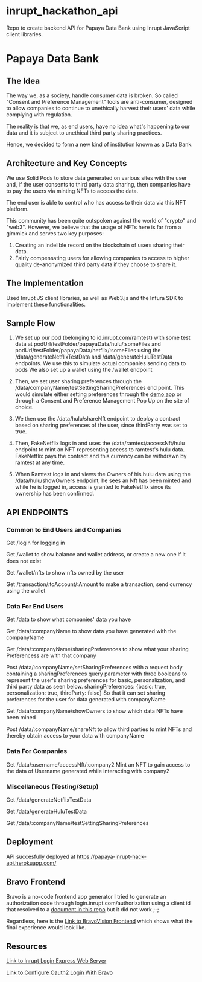 # inrupt_hackathon_api

Repo to create backend API for Papaya Data Bank using Inrupt JavaScript client libraries.

# Papaya Data Bank

## The Idea

The way we, as a society, handle consumer data is broken.
So called "Consent and Preference Management" tools are anti-consumer, designed to allow companies to continue to unethically harvest their users' data while complying with regulation.

The reality is that we, as end users, have no idea what's happening to our data and it is subject to unethical third party sharing practices.

Hence, we decided to form a new kind of institution known as a Data Bank.

## Architecture and Key Concepts

We use Solid Pods to store data generated on various sites with the user and, if the user consents to third party data sharing, then companies have to pay the users via minting NFTs to access the data.

The end user is able to control who has access to their data via this NFT platform.

This community has been quite outspoken against the world of "crypto" and "web3". However, we believe that the usage of NFTs here is far from a gimmick and serves two key purposes:

1) Creating an indelible record on the blockchain of users sharing their data.
2) Fairly compensating users for allowing companies to access to higher quality de-anonymized third party data if they choose to share it.

## The Implementation

Used Inrupt JS client libraries, as well as Web3.js and the Infura SDK to implement these functionalities.

## Sample Flow

1) We set up our pod (belonging to id.inrupt.com/ramtest) with some test data at 
podUrl/testFolder/papayaData/hulu/:someFiles
and podUrl/testFolder/papayaData/netflix/:someFiles
using the /data/generateNetflixTestData and /data/generateHuluTestData endpoints.
We use this to simulate actual companies sending data to pods
We also set up a wallet using the /wallet endpoint

2) Then, we set user sharing preferences through the /data/companyName/testSettingSharingPreferences end point. This would simulate either setting preferences through the [demo app](https://bravostudioapp.page.link/?link=https%3A%2F%2Fapps-service.bravostudio.app%2Fdevices%2Fapps%2F01GW2XN76ADARD08R9Q747S4Z0&ofl=https%3A%2F%2Fbravostudio.app%2Fdownload-bravo-vision&apn=com.appfoundry.previewer&ibi=com.codelesslabs.app) or through a Consent and Preference Management Pop Up on the site of choice.

3) We then use the /data/hulu/shareNft endpoint to deploy a contract based on sharing preferences of the user, since thirdParty was set to true.

4) Then, FakeNetflix logs in and uses the /data/ramtest/accessNft/hulu endpoint to mint an NFT representing access to ramtest's hulu data. FakeNetflix pays the contract and this currency can be withdrawn by ramtest at any time.

5) When Ramtest logs in and views the Owners of his hulu data using the /data/hulu/showOwners endpoint, he sees an Nft has been minted and while he is logged in, access is granted to FakeNetflix since its ownership has been confirmed.


## API ENDPOINTS

### Common to End Users and Companies

Get /login for logging in

Get /wallet to show balance and wallet address, or create a new one if it does not exist

Get /wallet/nfts to show nfts owned by the user

Get /transaction/:toAccount/:Amount to make a transaction, send currency using the wallet

### Data For End Users

Get /data to show what companies' data you have

Get /data/:companyName to show data you have generated with the companyName

Get /data/:companyName/sharingPreferences to show what your sharing Preferencess are with that company

Post /data/:companyName/setSharingPreferences with a request body containing a sharingPreferences query parameter with three booleans to represent the user's sharing preferences for basic, personalization, and third party data as seen below.
sharingPreferences: {basic: true, personalization: true, thirdParty: false}
So that it can set sharing preferences for the user for data generated with companyName

Get /data/:companyName/showOwners to show which data NFTs have been mined

Post /data/:companyName/shareNft to allow third parties to mint NFTs and thereby obtain access to your data with companyName

### Data For Companies

Get /data/:username/accessNft/:company2 Mint an NFT to gain access to the data of Username generated while interacting with company2

### Miscellaneous (Testing/Setup)

Get /data/generateNetflixTestData

Get /data/generateHuluTestData

Get /data/:companyName/testSettingSharingPreferences

## Deployment

API succesfully deployed at https://papaya-inrupt-hack-api.herokuapp.com/

## Bravo Frontend

Bravo is a no-code frontend app generator
I tried to generate an authorization code through login.inrupt.com/authorization using a client id that resolved to a [document in this repo](https://raw.githubusercontent.com/papayaverse/inrupt_hackathon_api/main/bravoclientdoc.jsonld) but it did not work ;-;

Regardless, here is the
[Link to BravoVision Frontend](https://bravostudioapp.page.link/?link=https%3A%2F%2Fapps-service.bravostudio.app%2Fdevices%2Fapps%2F01GW2XN76ADARD08R9Q747S4Z0&ofl=https%3A%2F%2Fbravostudio.app%2Fdownload-bravo-vision&apn=com.appfoundry.previewer&ibi=com.codelesslabs.app)
which shows what the final experience would look like.

## Resources

[Link to Inrupt Login Express Web Server](https://docs.inrupt.com/developer-tools/javascript/client-libraries/tutorial/authenticate-nodejs-web-server/#example)

[Link to Configure Oauth2 Login With Bravo](https://docs.bravostudio.app/integrations/user-authentication/oauth2)




